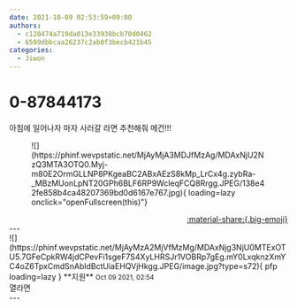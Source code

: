 ```yaml
---
date: 2021-10-09 02:53:59+09:00
authors:
  - c120474a719da013e33938bcb70d0462
  - 6599dbbcaa26237c2ab0f3becb421b45
categories:
  - Jiwon
---
```


# 0-87844173

<div class="post-container" markdown="1">
<div class="content-container md-sidebar__scrollwrap" markdown="1">

아침에 일어나자 마자 사러갈 라면 추천해줘 메건!!!
<figure markdown="1">
![](https://phinf.wevpstatic.net/MjAyMjA3MDJfMzAg/MDAxNjU2NzQ3MTA3OTQ0.Myj-m80E2OrmGLLNP8PKgeaBC2ABxAEzS8kMp_LrCx4g.zybRa-_MBzMUonLpNT20GPh6BLF6RP9WcleqFCQ8Rrgg.JPEG/138e42fe858b4ca48207369bd0d6167e767.jpg){ loading=lazy onclick="openFullscreen(this)"}
</figure>


</div>
</div>

<div style="text-align: right;" markdown="1">
<a href="https://weverse.io/fromis9/fanpost/0-87844173" style="text-align: right;">:material-share:{.big-emoji}</a>
</div>
---

<div class="comments-container md-sidebar__scrollwrap" markdown="1">
<div class="comment" markdown="1">
<div class='id-container' markdown="1">
![](https://phinf.wevpstatic.net/MjAyMzA2MjVfMzMg/MDAxNjg3NjU0MTExOTU5.7GFeCpkRW4jdCPevFi1sgeF7S4XyLHRSJr1VOBRp7gEg.mY0LxqknzXmYC4oZ6TpxCmdSnAbldBctUiaEHQVjHkgg.JPEG/image.jpg?type=s72){ pfp loading=lazy }
**<span class="artist">지원</span>** <small>Oct 09 2021, 02:54</small><br>
</div>
<div class='comment-body' markdown="1">
열라면
</div>
</div>
</div>
---
